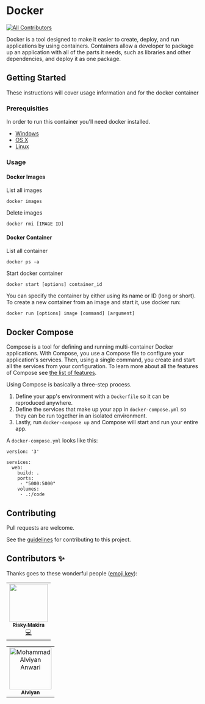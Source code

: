 # Docker
<!-- ALL-CONTRIBUTORS-BADGE:START - Do not remove or modify this section -->
[![All Contributors](https://img.shields.io/badge/all_contributors-1-orange.svg?style=flat-square)](#contributors-)
<!-- ALL-CONTRIBUTORS-BADGE:END -->

Docker is a tool designed to make it easier to create, deploy, and run applications by using containers. Containers allow a developer to package up an application with all of the parts it needs, such as libraries and other dependencies, and deploy it as one package.

## Getting Started

These instructions will cover usage information and for the docker container 

### Prerequisities

In order to run this container you'll need docker installed.

* [Windows](https://docs.docker.com/windows/started)
* [OS X](https://docs.docker.com/mac/started/)
* [Linux](https://docs.docker.com/linux/started/)

### Usage

#### Docker Images

List all images

```shell
docker images
```

Delete images

```shell
docker rmi [IMAGE ID]
```

#### Docker Container

List all container

```shell
docker ps -a
```

Start docker container

```shell
docker start [options] container_id
```

You can specify the container by either using its name or ID (long or short).
To create a new container from an image and start it, use docker run:

```shell
docker run [options] image [command] [argument]

```

## Docker Compose

Compose is a tool for defining and running multi-container Docker applications.
With Compose, you use a Compose file to configure your application's services.
Then, using a single command, you create and start all the services
from your configuration. To learn more about all the features of Compose
see [the list of features](https://github.com/docker/docker.github.io/blob/master/compose/index.md#features).

Using Compose is basically a three-step process.

1. Define your app's environment with a `Dockerfile` so it can be
reproduced anywhere.
2. Define the services that make up your app in `docker-compose.yml` so
they can be run together in an isolated environment.
3. Lastly, run `docker-compose up` and Compose will start and run your entire app.

A `docker-compose.yml` looks like this:

    version: '3'

    services:
      web:
        build: .
        ports:
         - "5000:5000"
        volumes:
         - .:/code


## Contributing

Pull requests are welcome.

See the [guidelines](CONTRIBUTING.md) for contributing to this project.

## Contributors ✨

Thanks goes to these wonderful people ([emoji key](https://allcontributors.org/docs/en/emoji-key)):
<!-- ALL-CONTRIBUTORS-LIST:START - Do not remove or modify this section -->
<!-- prettier-ignore-start -->
<!-- markdownlint-disable -->
<table>
  <tr>
    <td align="center"><a href="https://makira.id"><img src="https://avatars3.githubusercontent.com/u/33960326?v=4" width="100px;" alt=""/><br /><sub><b>Risky Makira</b></sub></a><br /><a href="https://github.com/kirahxr/dockers/commits?author=kirahxr" title="Code">💻</a></td>
  </tr>
</table>

<!-- markdownlint-enable -->
<!-- prettier-ignore-end -->
<!-- ALL-CONTRIBUTORS-LIST:END -->

<!-- ALL-CONTRIBUTORS-LIST:START - Do not remove or modify this section -->
<table border="0">
  <tr>
    <td align="center">
      <a href="https://github.com/mohammadalviyan">
        <img width="110" src="https://avatars1.githubusercontent.com/mohammadalviyan" alt="Mohammad Alviyan Anwari"><br/>
          <sub><b>Alviyan</b></sub>
      </a>
    </td>
  </tr>
</table>
<!-- ALL-CONTRIBUTORS-LIST:END -->